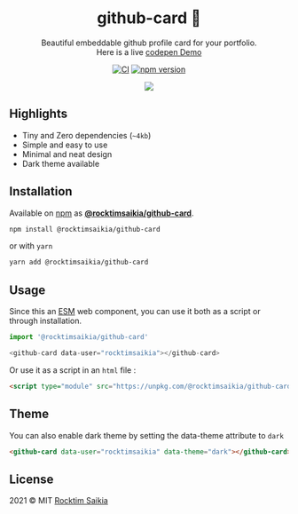 <div>
	<h1 align="center">github-card 🌈</h1>
	<p align="center">Beautiful embeddable github profile card for your portfolio. <br/> 
    Here is a live <a href="https://codepen.io/RocktimSaikia/full/jObbBmR">codepen Demo</a></p>
	<p align="center">
		<a href="https://github.com/rocktimsaikia/github-card/actions"><img alt="CI" src="https://github.com/rocktimsaikia/github-card/workflows/CI/badge.svg"/></a>
		<a href="https://www.npmjs.com/package/@rocktimsaikia/github-card"><img src="https://badge.fury.io/js/%40rocktimsaikia%2Fgithub-card.svg" alt="npm version"></a>
	</p>
    <p align="center"><a href="https://codepen.io/RocktimSaikia/full/jObbBmR"><img src="https://i.ibb.co/LdZZMdr/github-card.png"/></a></p>
</div>


## Highlights 

- Tiny and Zero dependencies (`~4kb`)
- Simple and easy to use
- Minimal and neat design
- Dark theme available

## Installation
Available on [npm](https://www.npmjs.com/) as [**@rocktimsaikia/github-card**](https://www.npmjs.com/package/@rocktimsaikia/github-card).

```sh
npm install @rocktimsaikia/github-card
```
or with `yarn`
```sh
yarn add @rocktimsaikia/github-card
```

## Usage

Since this an [ESM](https://developer.mozilla.org/en-US/docs/Web/JavaScript/Guide/Modules) web component, you can use it both as a script or through installation.

```js
import '@rocktimsaikia/github-card'

<github-card data-user="rocktimsaikia"></github-card>
```

Or use it as a script in an `html` file :
```html
<script type="module" src="https://unpkg.com/@rocktimsaikia/github-card@latest?module"></script>
```

## Theme
You can also enable dark theme by setting the data-theme attribute to `dark`

```html
<github-card data-user="rocktimsaikia" data-theme="dark"></github-card>
```
## License

2021 © MIT [Rocktim Saikia](https://rocktimcodes.site)

